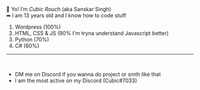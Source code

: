 🤘 Yo! I’m <i>Cubic Rouch</i> (aka Sanskar Singh) <br>
➡ I am 13 years old and I know how to code stuff
<ol>
<li> Wordpress (100%)</li>
<li> HTML, CSS & JS (90% I'm tryna understand Javascript better)</li>
<li> Python (70%)</li>
<li> C# (60%)</li>
</ol>
<hr>
<br>
<ul> 
<li> DM me on Discord if you wanna do project or smth like that</li>
<li>I am the most active on my Discord (Cubic#7033)</li> 
</ul>
